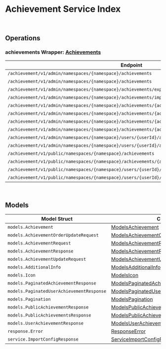 # Achievement Service Index

&nbsp;

## Operations

### achievements Wrapper:  [Achievements](../services-api/pkg/service/achievement/achievements.go)
| Endpoint | Method | ID | Class | Wrapper | Example |
|---|---|---|---|---|---|
| `/achievement/v1/admin/namespaces/{namespace}/achievements` | GET | AdminListAchievementsShort | [AdminListAchievementsShort](../achievement-sdk/pkg/achievementclient/achievements/achievements_client.go) | [AdminListAchievementsShort](../services-api/pkg/service/achievement/achievements.go) | [AdminListAchievementsShort](../samples/cli/cmd/achievement/achievements/adminListAchievements.go) |
| `/achievement/v1/admin/namespaces/{namespace}/achievements` | POST | AdminCreateNewAchievementShort | [AdminCreateNewAchievementShort](../achievement-sdk/pkg/achievementclient/achievements/achievements_client.go) | [AdminCreateNewAchievementShort](../services-api/pkg/service/achievement/achievements.go) | [AdminCreateNewAchievementShort](../samples/cli/cmd/achievement/achievements/adminCreateNewAchievement.go) |
| `/achievement/v1/admin/namespaces/{namespace}/achievements/export` | GET | ExportAchievementsShort | [ExportAchievementsShort](../achievement-sdk/pkg/achievementclient/achievements/achievements_client.go) | [ExportAchievementsShort](../services-api/pkg/service/achievement/achievements.go) | [ExportAchievementsShort](../samples/cli/cmd/achievement/achievements/exportAchievements.go) |
| `/achievement/v1/admin/namespaces/{namespace}/achievements/import` | POST | ImportAchievementsShort | [ImportAchievementsShort](../achievement-sdk/pkg/achievementclient/achievements/achievements_client.go) | [ImportAchievementsShort](../services-api/pkg/service/achievement/achievements.go) | [ImportAchievementsShort](../samples/cli/cmd/achievement/achievements/importAchievements.go) |
| `/achievement/v1/admin/namespaces/{namespace}/achievements/{achievementCode}` | GET | AdminGetAchievementShort | [AdminGetAchievementShort](../achievement-sdk/pkg/achievementclient/achievements/achievements_client.go) | [AdminGetAchievementShort](../services-api/pkg/service/achievement/achievements.go) | [AdminGetAchievementShort](../samples/cli/cmd/achievement/achievements/adminGetAchievement.go) |
| `/achievement/v1/admin/namespaces/{namespace}/achievements/{achievementCode}` | PUT | AdminUpdateAchievementShort | [AdminUpdateAchievementShort](../achievement-sdk/pkg/achievementclient/achievements/achievements_client.go) | [AdminUpdateAchievementShort](../services-api/pkg/service/achievement/achievements.go) | [AdminUpdateAchievementShort](../samples/cli/cmd/achievement/achievements/adminUpdateAchievement.go) |
| `/achievement/v1/admin/namespaces/{namespace}/achievements/{achievementCode}` | DELETE | AdminDeleteAchievementShort | [AdminDeleteAchievementShort](../achievement-sdk/pkg/achievementclient/achievements/achievements_client.go) | [AdminDeleteAchievementShort](../services-api/pkg/service/achievement/achievements.go) | [AdminDeleteAchievementShort](../samples/cli/cmd/achievement/achievements/adminDeleteAchievement.go) |
| `/achievement/v1/admin/namespaces/{namespace}/achievements/{achievementCode}` | PATCH | AdminUpdateAchievementListOrderShort | [AdminUpdateAchievementListOrderShort](../achievement-sdk/pkg/achievementclient/achievements/achievements_client.go) | [AdminUpdateAchievementListOrderShort](../services-api/pkg/service/achievement/achievements.go) | [AdminUpdateAchievementListOrderShort](../samples/cli/cmd/achievement/achievements/adminUpdateAchievementListOrder.go) |
| `/achievement/v1/admin/namespaces/{namespace}/users/{userId}/achievements` | GET | AdminListUserAchievementsShort | [AdminListUserAchievementsShort](../achievement-sdk/pkg/achievementclient/achievements/achievements_client.go) | [AdminListUserAchievementsShort](../services-api/pkg/service/achievement/achievements.go) | [AdminListUserAchievementsShort](../samples/cli/cmd/achievement/achievements/adminListUserAchievements.go) |
| `/achievement/v1/admin/namespaces/{namespace}/users/{userId}/achievements/{achievementCode}/unlock` | PUT | AdminUnlockAchievementShort | [AdminUnlockAchievementShort](../achievement-sdk/pkg/achievementclient/achievements/achievements_client.go) | [AdminUnlockAchievementShort](../services-api/pkg/service/achievement/achievements.go) | [AdminUnlockAchievementShort](../samples/cli/cmd/achievement/achievements/adminUnlockAchievement.go) |
| `/achievement/v1/public/namespaces/{namespace}/achievements` | GET | PublicListAchievementsShort | [PublicListAchievementsShort](../achievement-sdk/pkg/achievementclient/achievements/achievements_client.go) | [PublicListAchievementsShort](../services-api/pkg/service/achievement/achievements.go) | [PublicListAchievementsShort](../samples/cli/cmd/achievement/achievements/publicListAchievements.go) |
| `/achievement/v1/public/namespaces/{namespace}/achievements/{achievementCode}` | GET | PublicGetAchievementShort | [PublicGetAchievementShort](../achievement-sdk/pkg/achievementclient/achievements/achievements_client.go) | [PublicGetAchievementShort](../services-api/pkg/service/achievement/achievements.go) | [PublicGetAchievementShort](../samples/cli/cmd/achievement/achievements/publicGetAchievement.go) |
| `/achievement/v1/public/namespaces/{namespace}/users/{userId}/achievements` | GET | PublicListUserAchievementsShort | [PublicListUserAchievementsShort](../achievement-sdk/pkg/achievementclient/achievements/achievements_client.go) | [PublicListUserAchievementsShort](../services-api/pkg/service/achievement/achievements.go) | [PublicListUserAchievementsShort](../samples/cli/cmd/achievement/achievements/publicListUserAchievements.go) |
| `/achievement/v1/public/namespaces/{namespace}/users/{userId}/achievements/{achievementCode}/unlock` | PUT | PublicUnlockAchievementShort | [PublicUnlockAchievementShort](../achievement-sdk/pkg/achievementclient/achievements/achievements_client.go) | [PublicUnlockAchievementShort](../services-api/pkg/service/achievement/achievements.go) | [PublicUnlockAchievementShort](../samples/cli/cmd/achievement/achievements/publicUnlockAchievement.go) |


&nbsp;  

## Models

| Model Struct | Class |
|---|---|
| `models.Achievement` | [ModelsAchievement ](../achievement-sdk/pkg/achievementclientmodels/models_achievement.go) |
| `models.AchievementOrderUpdateRequest` | [ModelsAchievementOrderUpdateRequest ](../achievement-sdk/pkg/achievementclientmodels/models_achievement_order_update_request.go) |
| `models.AchievementRequest` | [ModelsAchievementRequest ](../achievement-sdk/pkg/achievementclientmodels/models_achievement_request.go) |
| `models.AchievementResponse` | [ModelsAchievementResponse ](../achievement-sdk/pkg/achievementclientmodels/models_achievement_response.go) |
| `models.AchievementUpdateRequest` | [ModelsAchievementUpdateRequest ](../achievement-sdk/pkg/achievementclientmodels/models_achievement_update_request.go) |
| `models.AdditionalInfo` | [ModelsAdditionalInfo ](../achievement-sdk/pkg/achievementclientmodels/models_additional_info.go) |
| `models.Icon` | [ModelsIcon ](../achievement-sdk/pkg/achievementclientmodels/models_icon.go) |
| `models.PaginatedAchievementResponse` | [ModelsPaginatedAchievementResponse ](../achievement-sdk/pkg/achievementclientmodels/models_paginated_achievement_response.go) |
| `models.PaginatedUserAchievementResponse` | [ModelsPaginatedUserAchievementResponse ](../achievement-sdk/pkg/achievementclientmodels/models_paginated_user_achievement_response.go) |
| `models.Pagination` | [ModelsPagination ](../achievement-sdk/pkg/achievementclientmodels/models_pagination.go) |
| `models.PublicAchievementResponse` | [ModelsPublicAchievementResponse ](../achievement-sdk/pkg/achievementclientmodels/models_public_achievement_response.go) |
| `models.PublicAchievementsResponse` | [ModelsPublicAchievementsResponse ](../achievement-sdk/pkg/achievementclientmodels/models_public_achievements_response.go) |
| `models.UserAchievementResponse` | [ModelsUserAchievementResponse ](../achievement-sdk/pkg/achievementclientmodels/models_user_achievement_response.go) |
| `response.Error` | [ResponseError ](../achievement-sdk/pkg/achievementclientmodels/response_error.go) |
| `service.ImportConfigResponse` | [ServiceImportConfigResponse ](../achievement-sdk/pkg/achievementclientmodels/service_import_config_response.go) |
